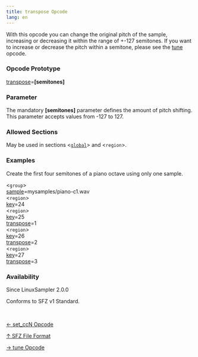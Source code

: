 ```yaml
---
title: transpose Opcode
lang: en
---
```

With this opcode you can change the original pitch of the sample, increasing or
decreasing it within the range of +-127 semitones.
If you want to increase or decrease the pitch within a semitone, please see the
[tune](tune) opcode.

### Opcode Prototype

[transpose](transpose)=**[semitones]**

### Parameter

The mandatory **[semitones]** parameter defines the amount of pitch shifting.
This parameter accepts values from -127 to 127.

### Allowed Sections

May be used in sections <[`global`](../section/global)> and <`region`>.

### Examples

Create the first four semitones of a piano octave using only one sample.

<`group`><br>
[sample](sample)=mysamples/piano-c1.wav<br>
<`region`><br>
[key](key)=24<br>
<`region`><br>
[key](key)=25<br>
[transpose](transpose)=1<br>
<`region`><br>
[key](key)=26<br>
[transpose](transpose)=2<br>
<`region`><br>
[key](key)=27<br>
[transpose](transpose)=3<br>

### Availability

Since LinuxSampler 2.0.0

Conforms to SFZ v1 Standard.

<br>
<link rel="stylesheet" href="/linuxsampler/style.css">
<div>
    <div id="r" class="child-div"><p><a href="set_ccn">← set_ccN Opcode</a></p></div>
    <div id="c" class="child-div"><p><a href="..">↑ SFZ File Format</a></p></div>
    <div id="l" class="child-div"><p><a href="tune">→ tune Opcode</a></p></div>
</div>
